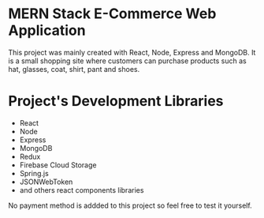 # MERN Stack E-Commerce Web Application

This project was mainly created with React, Node, Express and MongoDB. It is a small shopping site where customers can purchase products such as hat, glasses, coat, shirt, pant and shoes.

# Project's Development Libraries

- React
- Node
- Express
- MongoDB
- Redux
- Firebase Cloud Storage
- Spring.js
- JSONWebToken
- and others react components libraries

No payment method is addded to this project so feel free to test it yourself.
